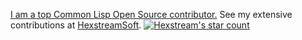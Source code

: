 [I am a top Common Lisp Open Source contributor.](https://cv.hexstream.expert/) See my extensive contributions at [HexstreamSoft](https://www.hexstreamsoft.com/).
[![Hexstream's star count](https://github-readme-stats.vercel.app/api?username=Hexstream&show_icons=true&theme=transparent&hide_title=true&hide_rank=true&hide=commits,prs,issues,contribs&hide_border=true&disable_animations=true)](https://github-readme-stats.vercel.app/api?username=Hexstream&show_icons=true&theme=transparent&hide_title=true&hide_rank=true&hide=commits,prs,issues,contribs&hide_border=true&disable_animations=true)